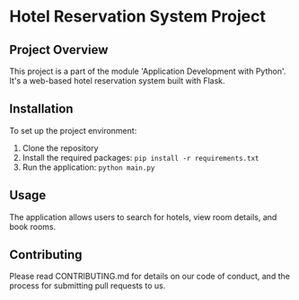 # Hotel Reservation System Project

## Project Overview
This project is a part of the module 'Application Development with Python'. It's a web-based hotel reservation system built with Flask.

## Installation
To set up the project environment:
1. Clone the repository
2. Install the required packages: `pip install -r requirements.txt`
3. Run the application: `python main.py`

## Usage
The application allows users to search for hotels, view room details, and book rooms.

## Contributing
Please read CONTRIBUTING.md for details on our code of conduct, and the process for submitting pull requests to us.
